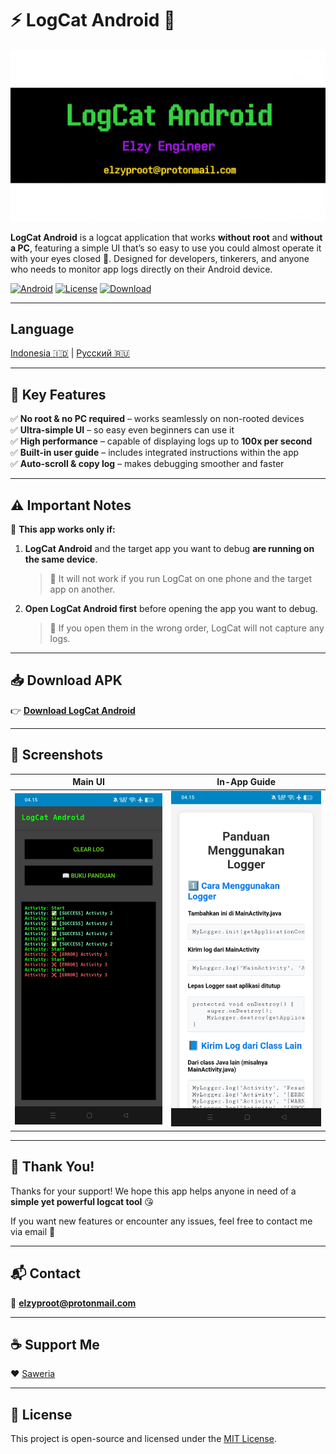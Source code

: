 # ⚡ LogCat Android 📱
![LogCat Android Banner](screenshots/banner.png)

**LogCat Android** is a logcat application that works **without root** and **without a PC**, featuring a simple UI that’s so easy to use you could almost operate it with your eyes closed 👀. Designed for developers, tinkerers, and anyone who needs to monitor app logs directly on their Android device.

[![Android](https://img.shields.io/badge/platform-android-green?logo=android)](https://play.google.com/)
[![License](https://img.shields.io/badge/license-MIT-blue)](LICENSE)
[![Download](https://img.shields.io/badge/Download-APK-brightgreen)](https://github.com/Proot9/LogCat_Android_NonRoot/releases/)

---

## Language
[Indonesia 🇮🇩](README.md) | [Русский 🇷🇺](README_RU.md)

---

## 🚀 Key Features
✅ **No root & no PC required** – works seamlessly on non-rooted devices  
✅ **Ultra-simple UI** – so easy even beginners can use it  
✅ **High performance** – capable of displaying logs up to **100x per second**  
✅ **Built-in user guide** – includes integrated instructions within the app  
✅ **Auto-scroll & copy log** – makes debugging smoother and faster  

---

## ⚠️ Important Notes
📱 **This app works only if:**

1. **LogCat Android** and the target app you want to debug **are running on the same device**.  
   > 🚫 It will not work if you run LogCat on one phone and the target app on another.  

2. **Open LogCat Android first** before opening the app you want to debug.  
   > 🚫 If you open them in the wrong order, LogCat will not capture any logs.  

---

## 📥 Download APK
👉 [**Download LogCat Android**](https://github.com/Proot9/LogCat_Android_NonRoot/releases/)  

---

## 📸 Screenshots
| Main UI                 | In-App Guide              |
|-------------------------|----------------------------|
| ![Screenshot1](screenshots/screen1.jpg) | ![Screenshot2](screenshots/screen2.jpg) |

---

## 🙏 Thank You!
Thanks for your support! We hope this app helps anyone in need of a **simple yet powerful logcat tool** 😘  

If you want new features or encounter any issues, feel free to contact me via email 📩  

---

## 📬 Contact
📧 **elzyproot@protonmail.com**

---

## ☕ Support Me
❤️ [Saweria](https://saweria.co/elzy01engineer)  

---

## 📜 License
This project is open-source and licensed under the [MIT License](LICENSE).
